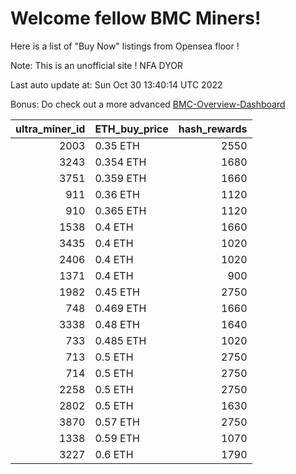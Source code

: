 # Welcome fellow BMC Miners!
Here is a list of "Buy Now" listings from Opensea floor !

Note: This is an unofficial site ! NFA DYOR

Last auto update at: Sun Oct 30 13:40:14 UTC 2022

Bonus: Do check out a more advanced [BMC-Overview-Dashboard](https://dune.com/defifunk/BMC-Overview-Dashboard)


|   ultra_miner_id | ETH_buy_price   |   hash_rewards |
|-----------------:|:----------------|---------------:|
|             2003 | 0.35 ETH        |           2550 |
|             3243 | 0.354 ETH       |           1680 |
|             3751 | 0.359 ETH       |           1660 |
|              911 | 0.36 ETH        |           1120 |
|              910 | 0.365 ETH       |           1120 |
|             1538 | 0.4 ETH         |           1660 |
|             3435 | 0.4 ETH         |           1020 |
|             2406 | 0.4 ETH         |           1020 |
|             1371 | 0.4 ETH         |            900 |
|             1982 | 0.45 ETH        |           2750 |
|              748 | 0.469 ETH       |           1660 |
|             3338 | 0.48 ETH        |           1640 |
|              733 | 0.485 ETH       |           1020 |
|              713 | 0.5 ETH         |           2750 |
|              714 | 0.5 ETH         |           2750 |
|             2258 | 0.5 ETH         |           2750 |
|             2802 | 0.5 ETH         |           1630 |
|             3870 | 0.57 ETH        |           2750 |
|             1338 | 0.59 ETH        |           1070 |
|             3227 | 0.6 ETH         |           1790 |